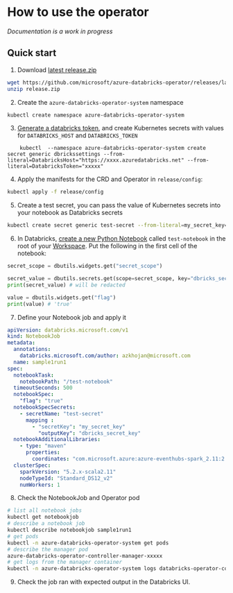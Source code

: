 # How to use the operator

*Documentation is a work in progress*

## Quick start

1. Download [latest release.zip](https://github.com/microsoft/azure-databricks-operator/releases)

```sh
wget https://github.com/microsoft/azure-databricks-operator/releases/latest/download/release.zip
unzip release.zip
```

2. Create the `azure-databricks-operator-system` namespace

```sh
kubectl create namespace azure-databricks-operator-system
```

3. [Generate a databricks token](https://docs.databricks.com/api/latest/authentication.html#generate-a-token), and create Kubernetes secrets with values for `DATABRICKS_HOST` and `DATABRICKS_TOKEN`

```shell
    kubectl  --namespace azure-databricks-operator-system create secret generic dbrickssettings --from-literal=DatabricksHost="https://xxxx.azuredatabricks.net" --from-literal=DatabricksToken="xxxxx"
```

4. Apply the manifests for the CRD and Operator in `release/config`:

```sh
kubectl apply -f release/config
```

5. Create a test secret, you can pass the value of Kubernetes secrets into your notebook as Databricks secrets

```sh
kubectl create secret generic test-secret --from-literal=my_secret_key="my_secret_value"
```

6. In Databricks, [create a new Python Notebook](https://docs.databricks.com/user-guide/notebooks/notebook-manage.html#create-a-notebook) called `test-notebook` in the root of your [Workspace](https://docs.databricks.com/user-guide/workspace.html#folders). Put the following in the first cell of the notebook:

```py
secret_scope = dbutils.widgets.get("secret_scope")

secret_value = dbutils.secrets.get(scope=secret_scope, key="dbricks_secret_key") # this will come from a kubernetes secret
print(secret_value) # will be redacted

value = dbutils.widgets.get("flag")
print(value) # 'true'
```

7. Define your Notebook job and apply it

```yaml
apiVersion: databricks.microsoft.com/v1
kind: NotebookJob
metadata:
  annotations:
    databricks.microsoft.com/author: azkhojan@microsoft.com
  name: sample1run1
spec:
  notebookTask:
    notebookPath: "/test-notebook"
  timeoutSeconds: 500
  notebookSpec:
    "flag": "true"
  notebookSpecSecrets:
    - secretName: "test-secret"
      mapping :
        - "secretKey": "my_secret_key"
          "outputKey": "dbricks_secret_key"
  notebookAdditionalLibraries:
    - type: "maven"
      properties:
        coordinates: "com.microsoft.azure:azure-eventhubs-spark_2.11:2.3.9"
  clusterSpec:
    sparkVersion: "5.2.x-scala2.11"
    nodeTypeId: "Standard_DS12_v2"
    numWorkers: 1
```

8. Check the NotebookJob and Operator pod

```sh
# list all notebook jobs
kubectl get notebookjob
# describe a notebook job
kubectl describe notebookjob sample1run1
# get pods
kubectl -n azure-databricks-operator-system get pods
# describe the manager pod
azure-databricks-operator-controller-manager-xxxxx
# get logs from the manager container
kubectl -n azure-databricks-operator-system logs databricks-operator-controller-manager-xxxxx -c manager
```

9. Check the job ran with expected output in the Databricks UI.